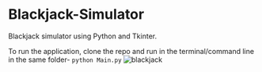 # Blackjack-Simulator

Blackjack simulator using Python and Tkinter.

To run the application, clone the repo and run in the terminal/command line in the same folder-
  `python Main.py`
<img src="https://github.com/adimehta03/Blackjack-Simulator/master/blob/blackjack.png" alt="blackjack" />
